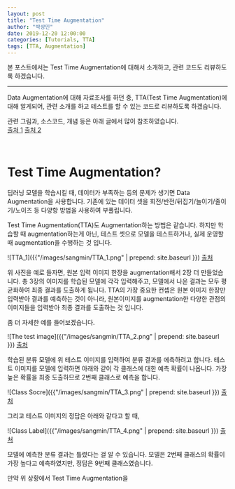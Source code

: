 ```yaml
---
layout: post
title: "Test Time Augmentation"
author: "박상민"
date: 2019-12-20 12:00:00
categories: [Tutorials, TTA]
tags: [TTA, Augmentation]
---
```


본 포스트에서는 Test Time Augmentation에 대해서 소개하고, 관련 코드도 리뷰하도록 하겠습니다.

---


Data Augmentation에 대해 자료조사를 하던 중, TTA(Test Time Augmentation)에 대해 알게되어, 관련 소개를 하고 테스트를 할 수 있는 코드로 리뷰하도록 하겠습니다.

관련 그림과, 소스코드, 개념 등은 아래 글에서 많이 참조하였습니다.  
[출처 1](https://www.kaggle.com/andrewkh/test-time-augmentation-tta-worth-it)   [출처 2](https://towardsdatascience.com/test-time-augmentation-tta-and-how-to-perform-it-with-keras-4ac19b67fb4d)

<br>

# Test Time Augmentation?

딥러닝 모델을 학습시킬 때, 데이터가 부족하는 등의 문제가 생기면 Data Augmentation을 사용합니다. 기존에 있는 데이터 셋을 회전/반전/뒤집기/늘이기/줄이기/노이즈 등 다양항 방법을 사용하여 부풀립니다.  

Test Time Augmentation(TTA)도 Augmentation하는 방법은 같습니다. 하지만 학습할 때 augmentation하는게 아닌, 테스트 셋으로 모델을 테스트하거나, 실제 운영할 때 augmentation을 수행하는 것 입니다. 

![TTA_1]({{"/images/sangmin/TTA_1.png" | prepend: site.baseurl }}) 
[출처](https://www.kaggle.com/andrewkh/test-time-augmentation-tta-worth-it)  

위 사진을 예로 들자면, 원본 입력 이미지 한장을 augmentation해서 2장 더 만들었습니다. 총 3장의 이미지를 학습된 모델에 각각 입력해주고, 모델에서 나온 결과는 모두 평균화하여 최종 결과를 도출하게 됩니다. TTA의 가장 중요한 컨셉은 원본 이미지 한장만 입력받아 결과를 예측하는 것이 아니라, 원본이미지를 augmentation한 다양한 관점의 이미지들을 입력받아 최종 결과를 도출하는 것 입니다.  

좀 더 자세한 예를 들어보겠습니다.  

![The test image]({{"/images/sangmin/TTA_2.png" | prepend: site.baseurl }}) 
[출처](https://towardsdatascience.com/test-time-augmentation-tta-and-how-to-perform-it-with-keras-4ac19b67fb4d)  

학습된 분류 모델에 위 테스트 이미지를 입력하여 분류 결과를 에측하려고 합니다. 테스트 이미지를 모델에 입력하면 아래와 같이 각 클래스에 대한 예측 확률이 나옵니다. 가장 높은 확률을 최종 도출하므로 2번째 클래스로 예측을 합니다.  

![Class Socre]({{"/images/sangmin/TTA_3.png" | prepend: site.baseurl }}) 
[출처](https://towardsdatascience.com/test-time-augmentation-tta-and-how-to-perform-it-with-keras-4ac19b67fb4d)  

그리고 테스트 이미지의 정답은 아래와 같다고 할 때,  

![Class Label]({{"/images/sangmin/TTA_4.png" | prepend: site.baseurl }}) 
[출처](https://towardsdatascience.com/test-time-augmentation-tta-and-how-to-perform-it-with-keras-4ac19b67fb4d)  

모델에 예측한 분류 결과는 틀렸다는 걸 알 수 있습니다. 모델은 2번째 클래스의 확률이 가장 높다고 예측하였지만, 정답은 9번째 클래스였습니다.  

만약 위 상황에서 Test Time Augmentation을 